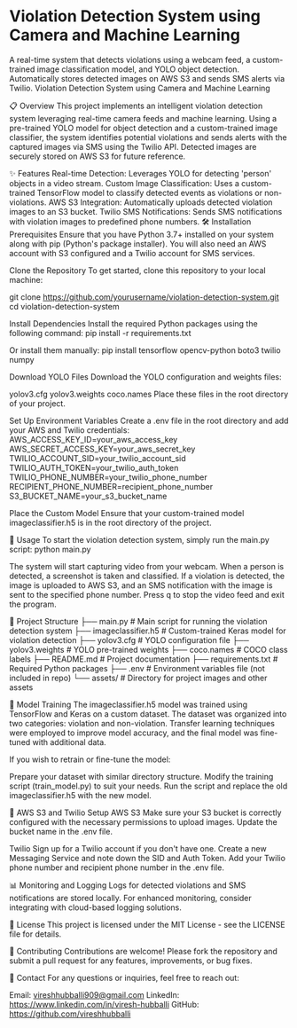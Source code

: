 # Violation Detection System using Camera and Machine Learning
A real-time system that detects violations using a webcam feed, a custom-trained image classification model, and YOLO object detection. Automatically stores detected images on AWS S3 and sends SMS alerts via Twilio.
Violation Detection System using Camera and Machine Learning



📋 Overview
This project implements an intelligent violation detection system leveraging real-time camera feeds and machine learning. Using a pre-trained YOLO model for object detection and a custom-trained image classifier, the system identifies potential violations and sends alerts with the captured images via SMS using the Twilio API. Detected images are securely stored on AWS S3 for future reference.

✨ Features
Real-time Detection: Leverages YOLO for detecting 'person' objects in a video stream.
Custom Image Classification: Uses a custom-trained TensorFlow model to classify detected events as violations or non-violations.
AWS S3 Integration: Automatically uploads detected violation images to an S3 bucket.
Twilio SMS Notifications: Sends SMS notifications with violation images to predefined phone numbers.
🛠️ Installation
Prerequisites
Ensure that you have Python 3.7+ installed on your system along with pip (Python's package installer). You will also need an AWS account with S3 configured and a Twilio account for SMS services.

Clone the Repository
To get started, clone this repository to your local machine:

git clone https://github.com/yourusername/violation-detection-system.git
cd violation-detection-system

Install Dependencies
Install the required Python packages using the following command:
pip install -r requirements.txt

Or install them manually:
pip install tensorflow opencv-python boto3 twilio numpy

Download YOLO Files
Download the YOLO configuration and weights files:

yolov3.cfg
yolov3.weights
coco.names
Place these files in the root directory of your project.

Set Up Environment Variables
Create a .env file in the root directory and add your AWS and Twilio credentials:
AWS_ACCESS_KEY_ID=your_aws_access_key
AWS_SECRET_ACCESS_KEY=your_aws_secret_key
TWILIO_ACCOUNT_SID=your_twilio_account_sid
TWILIO_AUTH_TOKEN=your_twilio_auth_token
TWILIO_PHONE_NUMBER=your_twilio_phone_number
RECIPIENT_PHONE_NUMBER=recipient_phone_number
S3_BUCKET_NAME=your_s3_bucket_name

Place the Custom Model
Ensure that your custom-trained model imageclassifier.h5 is in the root directory of the project.

🚀 Usage
To start the violation detection system, simply run the main.py script:
python main.py

The system will start capturing video from your webcam.
When a person is detected, a screenshot is taken and classified.
If a violation is detected, the image is uploaded to AWS S3, and an SMS notification with the image is sent to the specified phone number.
Press q to stop the video feed and exit the program.

📂 Project Structure
├── main.py                      # Main script for running the violation detection system
├── imageclassifier.h5           # Custom-trained Keras model for violation detection
├── yolov3.cfg                   # YOLO configuration file
├── yolov3.weights               # YOLO pre-trained weights
├── coco.names                   # COCO class labels
├── README.md                    # Project documentation
├── requirements.txt             # Required Python packages
├── .env                         # Environment variables file (not included in repo)
└── assets/                      # Directory for project images and other assets

🧠 Model Training
The imageclassifier.h5 model was trained using TensorFlow and Keras on a custom dataset. The dataset was organized into two categories: violation and non-violation. Transfer learning techniques were employed to improve model accuracy, and the final model was fine-tuned with additional data.

If you wish to retrain or fine-tune the model:

Prepare your dataset with similar directory structure.
Modify the training script (train_model.py) to suit your needs.
Run the script and replace the old imageclassifier.h5 with the new model.

📡 AWS S3 and Twilio Setup
AWS S3
Make sure your S3 bucket is correctly configured with the necessary permissions to upload images.
Update the bucket name in the .env file.

Twilio
Sign up for a Twilio account if you don't have one.
Create a new Messaging Service and note down the SID and Auth Token.
Add your Twilio phone number and recipient phone number in the .env file.

📊 Monitoring and Logging
Logs for detected violations and SMS notifications are stored locally.
For enhanced monitoring, consider integrating with cloud-based logging solutions.

📝 License
This project is licensed under the MIT License - see the LICENSE file for details.

👥 Contributing
Contributions are welcome! Please fork the repository and submit a pull request for any features, improvements, or bug fixes.

📧 Contact
For any questions or inquiries, feel free to reach out:

Email: vireshhubballi909@gmail.com
LinkedIn: https://www.linkedin.com/in/viresh-hubballi
GitHub: https://github.com/vireshhubballi
